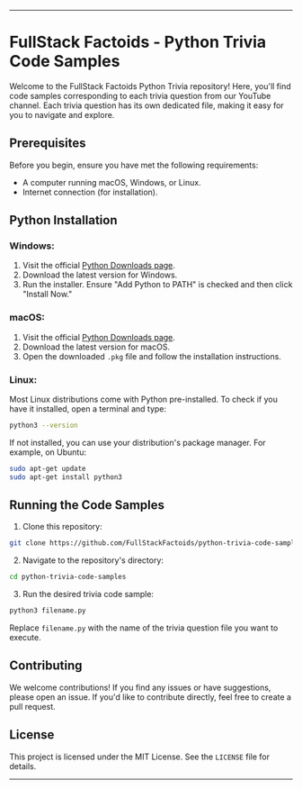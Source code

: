 
---

# FullStack Factoids - Python Trivia Code Samples

Welcome to the FullStack Factoids Python Trivia repository! Here, you'll find code samples corresponding to each trivia question from our YouTube channel. Each trivia question has its own dedicated file, making it easy for you to navigate and explore.

## Prerequisites

Before you begin, ensure you have met the following requirements:

- A computer running macOS, Windows, or Linux.
- Internet connection (for installation).

## Python Installation

### Windows:

1. Visit the official [Python Downloads page](https://www.python.org/downloads/).
2. Download the latest version for Windows.
3. Run the installer. Ensure "Add Python to PATH" is checked and then click "Install Now."

### macOS:

1. Visit the official [Python Downloads page](https://www.python.org/downloads/).
2. Download the latest version for macOS.
3. Open the downloaded `.pkg` file and follow the installation instructions.

### Linux:

Most Linux distributions come with Python pre-installed. To check if you have it installed, open a terminal and type:
```bash
python3 --version
```
If not installed, you can use your distribution's package manager. For example, on Ubuntu:
```bash
sudo apt-get update
sudo apt-get install python3
```

## Running the Code Samples

1. Clone this repository:
```bash
git clone https://github.com/FullStackFactoids/python-trivia-code-samples.git
```

2. Navigate to the repository's directory:
```bash
cd python-trivia-code-samples
```

3. Run the desired trivia code sample:
```bash
python3 filename.py
```
Replace `filename.py` with the name of the trivia question file you want to execute.

## Contributing

We welcome contributions! If you find any issues or have suggestions, please open an issue. If you'd like to contribute directly, feel free to create a pull request.

## License

This project is licensed under the MIT License. See the `LICENSE` file for details.

---
